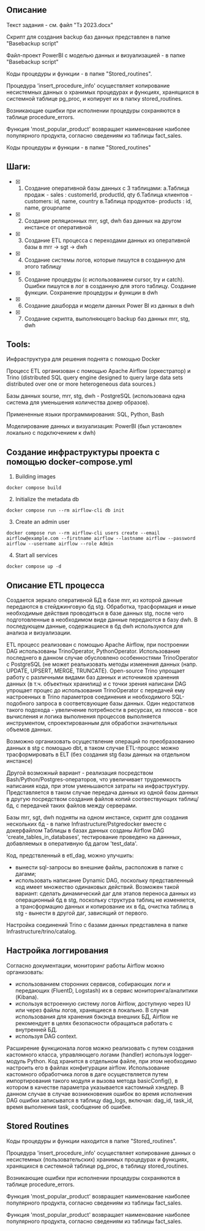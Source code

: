 ## Описание

Текст задания - см. файл "Тз 2023.docx"

Скрипт для создания backup баз данных представлен в папке "Basebackup script"

Файл-проект PowerBI с моделью данных и визуализацией - в папке "Basebackup script"


Коды процедуры и функции - в папке "Stored_routines". 

Процедура 'insert_procedure_info' осуществляет копирование несистемных данных о хранимых процедурах и функциях, хранящихся в системной таблице pg_proc, и копирует их в папку stored_routines.

Возникающие ошибки при исполнении процедуры сохраняются в таблице procedure_errors.

Функция 'most_popular_product' возвращает наименование наиболее популярного продукта, согласно сведениям из таблицы fact_sales.

Коды процедуры и функции - в папке "Stored_routines"


## Шаги:

- [x] 1. Создание оперативной базы данных с 3 таблицами:
            а.Таблица продаж - sales : customerId, productId, qty
            б.Таблица клиентов - customers: id, name, country
            в.Таблица продуктов- products : id, name, groupname
- [x] 2. Создание реляционных mrr, sgt, dwh баз данных на другом инстансе от оперативной
- [x] 3. Создание ETL процесса с переходами данных из оперативной базы в mrr -> sgt -> dwh
- [x] 4. Создание системы логов, которые пишутся в созданную для этого таблицу
- [x] 5. Создание процедуры (с использованием cursor, try и catch). Ошибки пишутся в лог в созданную для этого таблицу. Создание функции. Сохранение процедуры и функции в dwh
- [x] 6. Создание дашборда и модели данных Power BI из данных в dwh
- [x] 7. Создание скрипта, выполняющего backup баз данных mrr, stg, dwh

## Tools:

Инфраструктура для решения поднята с помощью Docker

Процесс ETL организован с помощью Apache Airflow (оркестратор) и Trino (distributed SQL query engine designed to query large data sets distributed over one or more heterogeneous data sources.)

Базы данных sourse, mrr, stg, dwh - PostgreSQL (использована одна система для уменьшения количества докер образов).

Примененные языки программирования: SQL, Python, Bash   

Моделирование данных и визуализация: PowerBI (был установлен локально с подключением к dwh)



## Создание инфраструктуры проекта с помощью docker-compose.yml

1. Building images

```shell
docker compose build
```

2. Initialize the metadata db

```shell
docker compose run --rm airflow-cli db init
```

3. Create an admin user

```shell
docker compose run --rm airflow-cli users create --email airflow@example.com --firstname airflow --lastname airflow --password airflow --username airflow --role Admin
```

4. Start all services

```shell
docker compose up -d
```



## Описание ETL процесса

Создается зеркало оперативной БД в базе mrr, из которой данные передаются в стейджинговую бд stg.
Обработка, трасформация и иные необходимые действия проводяться в базе данных stg, после чего подготовленные в необходимом виде данные передаются в базу dwh.
В последующем данные, содержащиеся в бд dwh используются для анализа и визуализации.

ETL процесс реализован с помощью Apache Airflow, при построении DAG использованы TrinoOperator, PythonOperator. Использование последнего в данном случае обусловлено особенностями TrinoOperator с PostgreSQL (не может реальизовать методы изменения данных (напр. UPDATE, UPSERT, MERGE, TRUNCATE).
Open-source Trino упрощает работу с различными видами баз данных и источников хранения данных (в т.ч. объектных хранилищ) и с точки зрения написани DAG упрощает процес до использования TrinoOperator с передачей ему настроенных в Trino параметров соединения и необходимого SQL-подобного запроса в соответсвующие базы данных. 
Один недостатков такого подохода - увеличение потребности в ресурсах, из плюсов - все вычисления и логика выполнения процессов выполняется инструментом, спроектированным для обработки значительных объемов данных.

Возможно организовать осуществление операций по преобразованию данных в stg с помощью dbt, в таком случае ETL-процесс можно трасформировать в ELT (без создания stg базы данных на отдельном инстансе)

Другой возможный вариант - реализация посредством Bash/Python/Postgres-операторов, что увеличивает трудоемкость написания кода, при этом уменьшаются затраты на инфраструктуру. Представляется в таком случае передача данных из одной базы данных в другую посредством создания файлов копий соотвествующих таблиц/бд, с передачей таких файлов между серверами. 

Базы mrr, sgt, dwh подняты на одном инстансе, скрипт для создания нескольких бд - в папке Infrastructure/Pstgredocker вместе с докерфайлом
Таблицы в базах данных созданы Airflow DAG 'create_tables_in_databases', тестирование проведено на даннных, добавляемых в оперативную бд дагом 'test_data'.

Код, предствленный в etl_dag, можно улучшить:
- вынести sql-запросы во внешние файлы, расположив в папке с дагами;
- использовать написание Dynamic DAG, поскольку представленный код имеет множество одинаковых действий. Возможен такой вариант: сделать динамический даг для этапов переноса данных из операционный бд в stg, поскольку структура таблиц не изменяется, а трансформацию данных и копирование их в бд, очистка таблиц в stg - вынести в другой даг, зависящий от первого.

Настройка соединений Trino с базами данных представлена в папке Infrastructure/trino/catalog.

## Настройка логгирования

Согласно документации, мониторинг работы Airflow можно организовать:
- использованием сторонних сервисов, собирающих логи и передающих (FluentD, Logstash) их в сервис мониторинга/аналитики (Kibana).
- используя встроенную систему логов Airflow, доступную через IU или через файлы логов, хранящиеся в локально. В случая использования для хранения бэкэнда внешних БД, Airflow не рекомендует в целях безопасности обращаться работать с внутренней БД.
- используя DAG context.

Расширение функционала логов можно реализовать с путем создания кастомного класса, управляющего логами (handler) используя logger-модуль Python. Код хранится в отдельном файле, при этом необходимо настроить его в файлах конфигурации airflow.
Использование кастомного обработчика логов в даге осуществляется путем импортирования такого модуля и вызова метода basicConfig(), в котором в качестве параметра указывается кастомный хэндлер.
В данном случае в случае возникновения ошибок во время исполнения DAG ошибки записыватся в таблицу dag_logs, включая: dag_id, task_id, время выполнения task, сообщение об ошибке.

## Stored Routines

Коды процедуры и функции находится в папке "Stored_routines".

Процедура 'insert_procedure_info' осуществляет копирование данных о несистемных (пользовательских) хранимых процедурах и функциях, хранящихся в системной таблице pg_proc, в таблицу stored_routines.

Возникающие ошибки при исполнении процедуры сохраняются в таблице procedure_errors.

Функция 'most_popular_product' возвращает наименование наиболее популярного продукта, согласно сведениям из таблицы fact_sales.

Функция 'most_popular_product' возвращает наименование наиболее популярного продукта, согласно сведениям из таблицы fact_sales.

